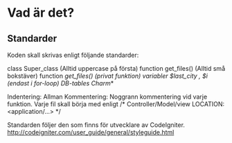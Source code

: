 # Vad är det?


## Standarder
Koden skall skrivas enligt följande standarder: 

class 		Super_class (Alltid uppercase på första)
function	get_files() (Alltid små bokstäver)
function	_get_files() (privat funktion)
variabler	$last_city , $i (endast i for-loop)
DB-tables	Charm_*

Indentering:	Allman
Kommentering:	Noggrann kommentering vid varje funktion. Varje fil skall börja med enligt
		/*
		<filnamn>	Controller/Model/view
		LOCATION: <application/...>
		*/


Standarden följer den som finns för utvecklare av CodeIgniter.
http://codeigniter.com/user_guide/general/styleguide.html 
